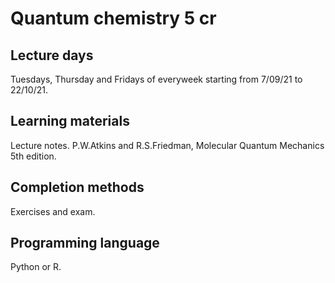 # Quantum chemistry 5 cr

## Lecture days
Tuesdays, Thursday and Fridays of everyweek starting from 7/09/21 to 22/10/21.

## Learning materials
Lecture notes.
P.W.Atkins and R.S.Friedman, Molecular Quantum Mechanics 5th edition.

## Completion methods
Exercises and exam.

## Programming language
Python or R.
